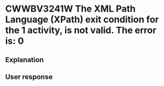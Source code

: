 # CWWBV3241W The XML Path Language (XPath) exit condition for the 1 activity, is not valid. The error is: 0

## Explanation

## User response